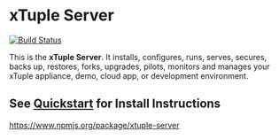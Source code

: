 # xTuple Server
[![Build Status](https://travis-ci.org/xtuple/xtuple-server.svg?branch=master)](https://travis-ci.org/xtuple/xtuple-server)

This is the **xTuple Server**. It installs, configures, runs, serves, secures, backs up, restores, forks, upgrades, pilots, monitors and manages your xTuple appliance, demo, cloud app, or development environment.

## See [Quickstart](https://github.com/xtuple/xtuple-server/wiki) for Install Instructions

https://www.npmjs.org/package/xtuple-server
